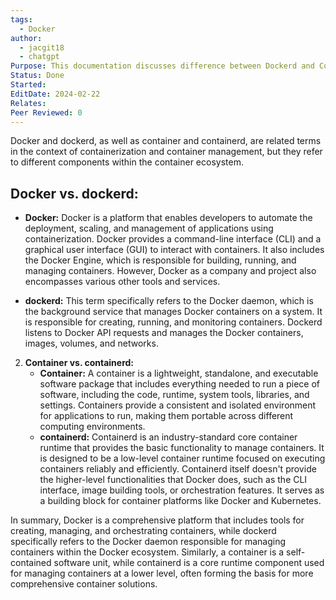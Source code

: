 ```yaml
---
tags:
  - Docker
author:
  - jacgit18
  - chatgpt
Purpose: This documentation discusses difference between Dockerd and Containerd.
Status: Done
Started: 
EditDate: 2024-02-22
Relates: 
Peer Reviewed: 0
---
```

Docker and dockerd, as well as container and containerd, are related terms in the context of containerization and container management, but they refer to different components within the container ecosystem.

## Docker vs. dockerd:
   - **Docker:** Docker is a platform that enables developers to automate the deployment, scaling, and management of applications using containerization. Docker provides a command-line interface (CLI) and a graphical user interface (GUI) to interact with containers. It also includes the Docker Engine, which is responsible for building, running, and managing containers. However, Docker as a company and project also encompasses various other tools and services.
   
   - **dockerd:** This term specifically refers to the Docker daemon, which is the background service that manages Docker containers on a system. It is responsible for creating, running, and monitoring containers. Dockerd listens to Docker API requests and manages the Docker containers, images, volumes, and networks.

2. **Container vs. containerd:**
   - **Container:** A container is a lightweight, standalone, and executable software package that includes everything needed to run a piece of software, including the code, runtime, system tools, libraries, and settings. Containers provide a consistent and isolated environment for applications to run, making them portable across different computing environments.
   - **containerd:** Containerd is an industry-standard core container runtime that provides the basic functionality to manage containers. It is designed to be a low-level container runtime focused on executing containers reliably and efficiently. Containerd itself doesn't provide the higher-level functionalities that Docker does, such as the CLI interface, image building tools, or orchestration features. It serves as a building block for container platforms like Docker and Kubernetes.

In summary, Docker is a comprehensive platform that includes tools for creating, managing, and orchestrating containers, while dockerd specifically refers to the Docker daemon responsible for managing containers within the Docker ecosystem. Similarly, a container is a self-contained software unit, while containerd is a core runtime component used for managing containers at a lower level, often forming the basis for more comprehensive container solutions.